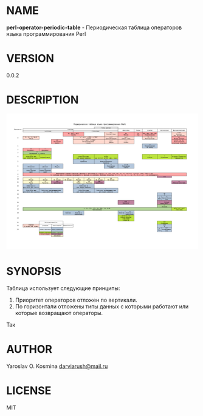 # NAME

**perl-operator-periodic-table** - Периодическая таблица операторов языка программирования Perl

# VERSION

0.0.2

# DESCRIPTION

<img src="perl-operator-periodic-table.png">

# SYNOPSIS

Таблица использует следующие принципы:

1. Приоритет операторов отложен по вертикали.
2. По горизонтали отложены типы данных с которыми работают или которые возвращают операторы.

Так 

# AUTHOR

Yaroslav O. Kosmina <darviarush@mail.ru>

# LICENSE

MIT